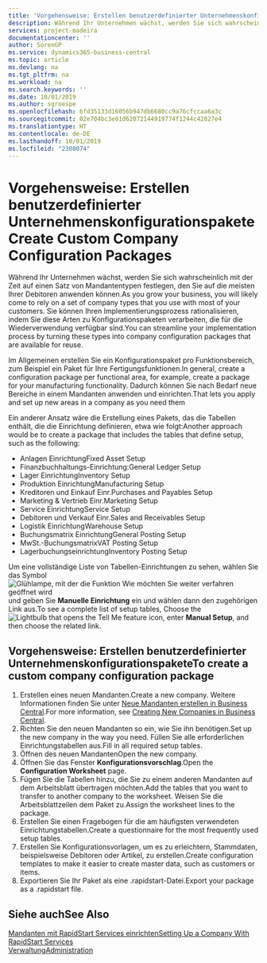 ```yaml
---
title: 'Vorgehensweise: Erstellen benutzerdefinierter Unternehmenskonfigurationspakete | Microsoft Docs'
description: Während Ihr Unternehmen wächst, werden Sie sich wahrscheinlich mit der Zeit auf einen Satz von Mandantentypen festlegen, den Sie auf die meisten Ihrer Debitoren anwenden können. Sie können Ihren Implementierungsprozess rationalisieren, indem Sie diese Arten zu Konfigurationspaketen verarbeiten, die für die Wiederverwendung verfügbar sind.
services: project-madeira
documentationcenter: ''
author: SorenGP
ms.service: dynamics365-business-central
ms.topic: article
ms.devlang: na
ms.tgt_pltfrm: na
ms.workload: na
ms.search.keywords: ''
ms.date: 10/01/2019
ms.author: sgroespe
ms.openlocfilehash: 6fd35133d16056b947db6680cc9a76cfccaa6a3c
ms.sourcegitcommit: 02e704bc3e01d62072144919774f1244c42827e4
ms.translationtype: HT
ms.contentlocale: de-DE
ms.lasthandoff: 10/01/2019
ms.locfileid: "2308074"
---
```

# <a name="create-custom-company-configuration-packages"></a><span data-ttu-id="28d32-104">Vorgehensweise: Erstellen benutzerdefinierter Unternehmenskonfigurationspakete</span><span class="sxs-lookup"><span data-stu-id="28d32-104">Create Custom Company Configuration Packages</span></span>
<span data-ttu-id="28d32-105">Während Ihr Unternehmen wächst, werden Sie sich wahrscheinlich mit der Zeit auf einen Satz von Mandantentypen festlegen, den Sie auf die meisten Ihrer Debitoren anwenden können.</span><span class="sxs-lookup"><span data-stu-id="28d32-105">As you grow your business, you will likely come to rely on a set of company types that you use with most of your customers.</span></span> <span data-ttu-id="28d32-106">Sie können Ihren Implementierungsprozess rationalisieren, indem Sie diese Arten zu Konfigurationspaketen verarbeiten, die für die Wiederverwendung verfügbar sind.</span><span class="sxs-lookup"><span data-stu-id="28d32-106">You can streamline your implementation process by turning these types into company configuration packages that are available for reuse.</span></span>  

<span data-ttu-id="28d32-107">Im Allgemeinen erstellen Sie ein Konfigurationspaket pro Funktionsbereich, zum Beispiel ein Paket für Ihre Fertigungsfunktionen.</span><span class="sxs-lookup"><span data-stu-id="28d32-107">In general, create a configuration package per functional area, for example, create a package for your manufacturing functionality.</span></span> <span data-ttu-id="28d32-108">Dadurch können Sie nach Bedarf neue Bereiche in einem Mandanten anwenden und einrichten.</span><span class="sxs-lookup"><span data-stu-id="28d32-108">That lets you apply and set up new areas in a company as you need them</span></span>  

<span data-ttu-id="28d32-109">Ein anderer Ansatz wäre die Erstellung eines Pakets, das die Tabellen enthält, die die Einrichtung definieren, etwa wie folgt:</span><span class="sxs-lookup"><span data-stu-id="28d32-109">Another approach would be to create a package that includes the tables that define setup, such as the following:</span></span>  

-   <span data-ttu-id="28d32-110">Anlagen Einrichtung</span><span class="sxs-lookup"><span data-stu-id="28d32-110">Fixed Asset Setup</span></span>  
-   <span data-ttu-id="28d32-111">Finanzbuchhaltungs-Einrichtung:</span><span class="sxs-lookup"><span data-stu-id="28d32-111">General Ledger Setup</span></span>  
-   <span data-ttu-id="28d32-112">Lager Einrichtung</span><span class="sxs-lookup"><span data-stu-id="28d32-112">Inventory Setup</span></span>  
-   <span data-ttu-id="28d32-113">Produktion Einrichtung</span><span class="sxs-lookup"><span data-stu-id="28d32-113">Manufacturing Setup</span></span>  
-   <span data-ttu-id="28d32-114">Kreditoren und Einkauf Einr.</span><span class="sxs-lookup"><span data-stu-id="28d32-114">Purchases and Payables Setup</span></span>  
-   <span data-ttu-id="28d32-115">Marketing & Vertrieb Einr.</span><span class="sxs-lookup"><span data-stu-id="28d32-115">Marketing Setup</span></span>  
-   <span data-ttu-id="28d32-116">Service Einrichtung</span><span class="sxs-lookup"><span data-stu-id="28d32-116">Service Setup</span></span>  
-   <span data-ttu-id="28d32-117">Debitoren und Verkauf Einr.</span><span class="sxs-lookup"><span data-stu-id="28d32-117">Sales and Receivables Setup</span></span>  
-   <span data-ttu-id="28d32-118">Logistik Einrichtung</span><span class="sxs-lookup"><span data-stu-id="28d32-118">Warehouse Setup</span></span>  
-   <span data-ttu-id="28d32-119">Buchungsmatrix Einrichtung</span><span class="sxs-lookup"><span data-stu-id="28d32-119">General Posting Setup</span></span>  
-   <span data-ttu-id="28d32-120">MwSt.-Buchungsmatrix</span><span class="sxs-lookup"><span data-stu-id="28d32-120">VAT Posting Setup</span></span>  
-   <span data-ttu-id="28d32-121">Lagerbuchungseinrichtung</span><span class="sxs-lookup"><span data-stu-id="28d32-121">Inventory Posting Setup</span></span>  

<span data-ttu-id="28d32-122">Um eine vollständige Liste von Tabellen-Einrichtungen zu sehen, wählen Sie das Symbol ![Glühlampe, mit der die Funktion Wie möchten Sie weiter verfahren geöffnet wird](media/ui-search/search_small.png "Wie möchten Sie weiter verfahren") und geben Sie **Manuelle Einrichtung** ein und wählen dann den zugehörigen Link aus.</span><span class="sxs-lookup"><span data-stu-id="28d32-122">To see a complete list of setup tables, Choose the ![Lightbulb that opens the Tell Me feature](media/ui-search/search_small.png "Tell me what you want to do") icon, enter **Manual Setup**, and then choose the related link.</span></span>  

## <a name="to-create-a-custom-company-configuration-package"></a><span data-ttu-id="28d32-123">Vorgehensweise: Erstellen benutzerdefinierter Unternehmenskonfigurationspakete</span><span class="sxs-lookup"><span data-stu-id="28d32-123">To create a custom company configuration package</span></span>  
1.  <span data-ttu-id="28d32-124">Erstellen eines neuen Mandanten.</span><span class="sxs-lookup"><span data-stu-id="28d32-124">Create a new company.</span></span> <span data-ttu-id="28d32-125">Weitere Informationen finden Sie unter  [Neue Mandanten erstellen in Business Central](about-new-company.md).</span><span class="sxs-lookup"><span data-stu-id="28d32-125">For more information, see [Creating New Companies in Business Central](about-new-company.md).</span></span>  
3.  <span data-ttu-id="28d32-126">Richten Sie den neuen Mandanten so ein, wie Sie ihn benötigen.</span><span class="sxs-lookup"><span data-stu-id="28d32-126">Set up the new company in the way you need.</span></span> <span data-ttu-id="28d32-127">Füllen Sie alle erforderlichen Einrichtungstabellen aus.</span><span class="sxs-lookup"><span data-stu-id="28d32-127">Fill in all required setup tables.</span></span>  
4.  <span data-ttu-id="28d32-128">Öffnen des neuen Mandanten</span><span class="sxs-lookup"><span data-stu-id="28d32-128">Open the new company.</span></span>
5. <span data-ttu-id="28d32-129">Öffnen Sie das Fenster **Konfigurationsvorschlag**.</span><span class="sxs-lookup"><span data-stu-id="28d32-129">Open the **Configuration Worksheet** page.</span></span>  
6.  <span data-ttu-id="28d32-130">Fügen Sie die Tabellen hinzu, die Sie zu einem anderen Mandanten auf dem Arbeitsblatt übertragen möchten.</span><span class="sxs-lookup"><span data-stu-id="28d32-130">Add the tables that you want to transfer to another company to the worksheet.</span></span> <span data-ttu-id="28d32-131">Weisen Sie die Arbeitsblattzeilen dem Paket zu.</span><span class="sxs-lookup"><span data-stu-id="28d32-131">Assign the worksheet lines to the package.</span></span>  
7.  <span data-ttu-id="28d32-132">Erstellen Sie einen Fragebogen für die am häufigsten verwendeten Einrichtungstabellen.</span><span class="sxs-lookup"><span data-stu-id="28d32-132">Create a questionnaire for the most frequently used setup tables.</span></span>  
8.  <span data-ttu-id="28d32-133">Erstellen Sie Konfigurationsvorlagen, um es zu erleichtern, Stammdaten, beispielsweise Debitoren oder Artikel, zu erstellen.</span><span class="sxs-lookup"><span data-stu-id="28d32-133">Create configuration templates to make it easier to create master data, such as customers or items.</span></span>  
9.  <span data-ttu-id="28d32-134">Exportieren Sie Ihr Paket als eine .rapidstart-Datei.</span><span class="sxs-lookup"><span data-stu-id="28d32-134">Export your package as a .rapidstart file.</span></span>  

## <a name="see-also"></a><span data-ttu-id="28d32-135">Siehe auch</span><span class="sxs-lookup"><span data-stu-id="28d32-135">See Also</span></span>  
[<span data-ttu-id="28d32-136">Mandanten mit RapidStart Services einrichten</span><span class="sxs-lookup"><span data-stu-id="28d32-136">Setting Up a Company With RapidStart Services</span></span>](admin-set-up-a-company-with-rapidstart.md)  
[<span data-ttu-id="28d32-137">Verwaltung</span><span class="sxs-lookup"><span data-stu-id="28d32-137">Administration</span></span>](admin-setup-and-administration.md)
